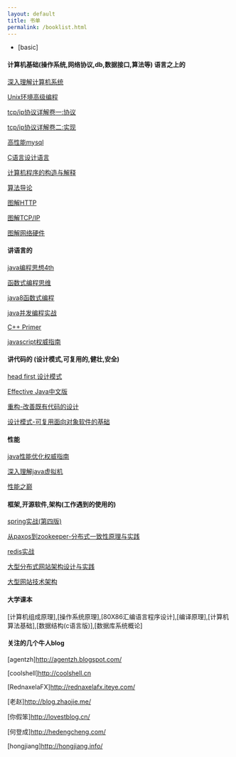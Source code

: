 ```yaml
---
layout: default
title: 书单
permalink: /booklist.html
---
```


*   [basic]


#### 计算机基础(操作系统,网络协议,db,数据接口,算法等) 语言之上的

[深入理解计算机系统](https://book.douban.com/subject/5333562/)

[Unix环境高级编程](https://book.douban.com/subject/25900403/)

[tcp/ip协议详解卷一:协议](https://book.douban.com/subject/1088054/)

[tcp/ip协议详解卷二:实现](https://book.douban.com/subject/1087767/)

[高性能mysql](https://book.douban.com/subject/23008813/)

[C语言设计语言](https://book.douban.com/subject/1882483/)

[计算机程序的构造与解释](https://book.douban.com/subject/1148282/)

[算法导论](https://book.douban.com/subject/1885170/)

[图解HTTP](https://book.douban.com/subject/25863515/)

[图解TCP/IP](https://book.douban.com/subject/24737674/)

[图解网络硬件](https://book.douban.com/subject/25919428/)

#### 讲语言的

[java编程思想4th](https://book.douban.com/subject/2061172/) 

[函数式编程思维](https://book.douban.com/subject/26587213/)

[java8函数式编程](https://book.douban.com/subject/26346017/)

[java并发编程实战](https://book.douban.com/subject/10484692/)

[C++ Primer](https://book.douban.com/subject/25708312/)

[javascript权威指南](https://book.douban.com/subject/2228378/)

#### 讲代码的 (设计模式,可复用的,健壮,安全)

[head first 设计模式](https://book.douban.com/subject/2243615/)

[Effective Java中文版](https://book.douban.com/subject/3360807/)

[重构-改善既有代码的设计](https://book.douban.com/subject/4262627/)

[设计模式-可复用面向对象软件的基础](https://book.douban.com/subject/1052241/)

#### 性能

[java性能优化权威指南](https://book.douban.com/subject/25828043/)

[深入理解java虚拟机](https://book.douban.com/subject/24722612/)

[性能之巅](https://book.douban.com/subject/26586598/)

#### 框架,开源软件,架构(工作遇到的使用的)

[spring实战(第四版)](https://book.douban.com/subject/26767354/)

[从paxos到zookeeper-分布式一致性原理与实践](https://book.douban.com/subject/26292004/)

[redis实战](https://book.douban.com/subject/26612779/)

[大型分布式网站架构设计与实践](https://book.douban.com/subject/25972633/)

[大型网站技术架构](https://book.douban.com/subject/25723064/)

#### 大学课本

[计算机组成原理],[操作系统原理],[80X86汇编语言程序设计],[编译原理],[计算机算法基础],[数据结构(c语言版)],[数据库系统概论]

#### 关注的几个牛人blog

[agentzh]<http://agentzh.blogspot.com/>

[coolshell]<http://coolshell.cn>

[RednaxelaFX]<http://rednaxelafx.iteye.com/>

[老赵]<http://blog.zhaojie.me/>

[你假笨]<http://lovestblog.cn/>

[何登成]<http://hedengcheng.com/>

[hongjiang]<http://hongjiang.info/>